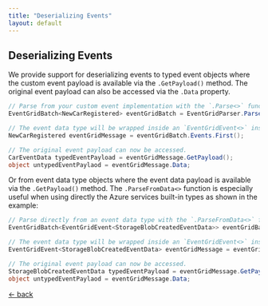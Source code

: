 ```yaml
---
title: "Deserializing Events"
layout: default
---
```


## Deserializing Events

We provide support for deserializing events to typed event objects where the custom event payload is available via the `.GetPayload()` method.
The original event payload can also be accessed via the `.Data` property.

```csharp
// Parse from your custom event implementation with the `.Parse<>` function.
EventGridBatch<NewCarRegistered> eventGridBatch = EventGridParser.Parse<NewCarRegistered>(rawEvent);

// The event data type will be wrapped inside an `EventGridEvent<>` instance.
NewCarRegistered eventGridMessage = eventGridBatch.Events.First();

// The original event payload can now be accessed.
CarEventData typedEventPayload = eventGridMessage.GetPayload();
object untypedEventPaylaod = eventGridMessage.Data;
```

Or from event data type objects where the event data payload is available via the `.GetPayload()` method.
The `.ParseFromData<>` function is especially useful when using directly the Azure services built-in types as shown in the example:

```csharp
// Parse directly from an event data type with the `.ParseFromData<>` function.
EventGridBatch<EventGridEvent<StorageBlobCreatedEventData>> eventGridBatch = EventGridParser.ParseFromData<StorageBlobCreatedEventData>(rawEvent);

// The event data type will be wrapped inside an `EventGridEvent<>` instance.
EventGridEvent<StorageBlobCreatedEventData> eventGridMessage = eventGridBatch.Events.First();

// The original event payload can now be accessed.
StorageBlobCreatedEventData typedEventPayload = eventGridMessage.GetPayload();
object untypedEventPaylaod = eventGridMessage.Data;
```

[&larr; back](/arcus.eventgrid)
